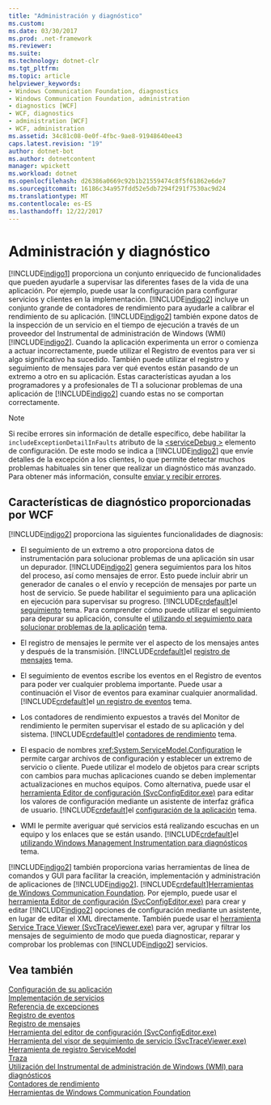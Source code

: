 ```yaml
---
title: "Administración y diagnóstico"
ms.custom: 
ms.date: 03/30/2017
ms.prod: .net-framework
ms.reviewer: 
ms.suite: 
ms.technology: dotnet-clr
ms.tgt_pltfrm: 
ms.topic: article
helpviewer_keywords:
- Windows Communication Foundation, diagnostics
- Windows Communication Foundation, administration
- diagnostics [WCF]
- WCF, diagnostics
- administration [WCF]
- WCF, administration
ms.assetid: 34c81c08-0e0f-4fbc-9ae8-91948640ee43
caps.latest.revision: "19"
author: dotnet-bot
ms.author: dotnetcontent
manager: wpickett
ms.workload: dotnet
ms.openlocfilehash: d26386a0669c92b1b21559474c8f5f61862e6de7
ms.sourcegitcommit: 16186c34a957fdd52e5db7294f291f7530ac9d24
ms.translationtype: MT
ms.contentlocale: es-ES
ms.lasthandoff: 12/22/2017
---
```

# <a name="administration-and-diagnostics"></a>Administración y diagnóstico
[!INCLUDE[indigo1](../../../../includes/indigo1-md.md)] proporciona un conjunto enriquecido de funcionalidades que pueden ayudarle a supervisar las diferentes fases de la vida de una aplicación. Por ejemplo, puede usar la configuración para configurar servicios y clientes en la implementación. [!INCLUDE[indigo2](../../../../includes/indigo2-md.md)] incluye un conjunto grande de contadores de rendimiento para ayudarle a calibrar el rendimiento de su aplicación. [!INCLUDE[indigo2](../../../../includes/indigo2-md.md)] también expone datos de la inspección de un servicio en el tiempo de ejecución a través de un proveedor del Instrumental de administración de Windows (WMI) [!INCLUDE[indigo2](../../../../includes/indigo2-md.md)]. Cuando la aplicación experimenta un error o comienza a actuar incorrectamente, puede utilizar el Registro de eventos para ver si algo significativo ha sucedido. También puede utilizar el registro y seguimiento de mensajes para ver qué eventos están pasando de un extremo a otro en su aplicación. Estas características ayudan a los programadores y a profesionales de TI a solucionar problemas de una aplicación de [!INCLUDE[indigo2](../../../../includes/indigo2-md.md)] cuando estas no se comportan correctamente.  
  
> [!NOTE]
>  Si recibe errores sin información de detalle específico, debe habilitar la `includeExceptionDetailInFaults` atributo de la [ \<serviceDebug >](../../../../docs/framework/configure-apps/file-schema/wcf/servicedebug.md) elemento de configuración. De este modo se indica a [!INCLUDE[indigo2](../../../../includes/indigo2-md.md)] que envíe detalles de la excepción a los clientes, lo que permite detectar muchos problemas habituales sin tener que realizar un diagnóstico más avanzado. Para obtener más información, consulte [enviar y recibir errores](../../../../docs/framework/wcf/sending-and-receiving-faults.md).  
  
## <a name="diagnostics-features-provided-by-wcf"></a>Características de diagnóstico proporcionadas por WCF  
 [!INCLUDE[indigo2](../../../../includes/indigo2-md.md)] proporciona las siguientes funcionalidades de diagnosis:  
  
-   El seguimiento de un extremo a otro proporciona datos de instrumentación para solucionar problemas de una aplicación sin usar un depurador. [!INCLUDE[indigo2](../../../../includes/indigo2-md.md)] genera seguimientos para los hitos del proceso, así como mensajes de error. Esto puede incluir abrir un generador de canales o el envío y recepción de mensajes por parte un host de servicio. Se puede habilitar el seguimiento para una aplicación en ejecución para supervisar su progreso. [!INCLUDE[crdefault](../../../../includes/crdefault-md.md)]el [seguimiento](../../../../docs/framework/wcf/diagnostics/tracing/index.md) tema. Para comprender cómo puede utilizar el seguimiento para depurar su aplicación, consulte el [utilizando el seguimiento para solucionar problemas de la aplicación](../../../../docs/framework/wcf/diagnostics/tracing/using-tracing-to-troubleshoot-your-application.md) tema.  
  
-   El registro de mensajes le permite ver el aspecto de los mensajes antes y después de la transmisión. [!INCLUDE[crdefault](../../../../includes/crdefault-md.md)]el [registro de mensajes](../../../../docs/framework/wcf/diagnostics/message-logging.md) tema.  
  
-   El seguimiento de eventos escribe los eventos en el Registro de eventos para poder ver cualquier problema importante. Puede usar a continuación el Visor de eventos para examinar cualquier anormalidad. [!INCLUDE[crdefault](../../../../includes/crdefault-md.md)]el [un registro de eventos](../../../../docs/framework/wcf/diagnostics/event-logging/index.md) tema.  
  
-   Los contadores de rendimiento expuestos a través del Monitor de rendimiento le permiten supervisar el estado de su aplicación y del sistema. [!INCLUDE[crdefault](../../../../includes/crdefault-md.md)]el [contadores de rendimiento](../../../../docs/framework/wcf/diagnostics/performance-counters/index.md) tema.  
  
-   El espacio de nombres <xref:System.ServiceModel.Configuration> le permite cargar archivos de configuración y establecer un extremo de servicio o cliente. Puede utilizar el modelo de objetos para crear scripts con cambios para muchas aplicaciones cuando se deben implementar actualizaciones en muchos equipos. Como alternativa, puede usar el [herramienta Editor de configuración (SvcConfigEditor.exe)](../../../../docs/framework/wcf/configuration-editor-tool-svcconfigeditor-exe.md) para editar los valores de configuración mediante un asistente de interfaz gráfica de usuario. [!INCLUDE[crdefault](../../../../includes/crdefault-md.md)]el [configuración de la aplicación](../../../../docs/framework/wcf/diagnostics/configuring-your-application.md) tema.  
  
-   WMI le permite averiguar qué servicios está realizando escuchas en un equipo y los enlaces que se están usando. [!INCLUDE[crdefault](../../../../includes/crdefault-md.md)]el [utilizando Windows Management Instrumentation para diagnósticos](../../../../docs/framework/wcf/diagnostics/wmi/index.md) tema.  
  
 [!INCLUDE[indigo2](../../../../includes/indigo2-md.md)] también proporciona varias herramientas de línea de comandos y GUI para facilitar la creación, implementación y administración de aplicaciones de [!INCLUDE[indigo2](../../../../includes/indigo2-md.md)]. [!INCLUDE[crdefault](../../../../includes/crdefault-md.md)][Herramientas de Windows Communication Foundation](../../../../docs/framework/wcf/tools.md). Por ejemplo, puede usar el [herramienta Editor de configuración (SvcConfigEditor.exe)](../../../../docs/framework/wcf/configuration-editor-tool-svcconfigeditor-exe.md) para crear y editar [!INCLUDE[indigo2](../../../../includes/indigo2-md.md)] opciones de configuración mediante un asistente, en lugar de editar el XML directamente. También puede usar el [herramienta Service Trace Viewer (SvcTraceViewer.exe)](../../../../docs/framework/wcf/service-trace-viewer-tool-svctraceviewer-exe.md) para ver, agrupar y filtrar los mensajes de seguimiento de modo que pueda diagnosticar, reparar y comprobar los problemas con [!INCLUDE[indigo2](../../../../includes/indigo2-md.md)] servicios.  
  
## <a name="see-also"></a>Vea también  
 [Configuración de su aplicación](../../../../docs/framework/wcf/diagnostics/configuring-your-application.md)  
 [Implementación de servicios](../../../../docs/framework/wcf/diagnostics/deploying-services.md)  
 [Referencia de excepciones](../../../../docs/framework/wcf/diagnostics/exceptions-reference/index.md)  
 [Registro de eventos](../../../../docs/framework/wcf/diagnostics/event-logging/index.md)  
 [Registro de mensajes](../../../../docs/framework/wcf/diagnostics/message-logging.md)  
 [Herramienta del editor de configuración (SvcConfigEditor.exe)](../../../../docs/framework/wcf/configuration-editor-tool-svcconfigeditor-exe.md)  
 [Herramienta del visor de seguimiento de servicio (SvcTraceViewer.exe)](../../../../docs/framework/wcf/service-trace-viewer-tool-svctraceviewer-exe.md)  
 [Herramienta de registro ServiceModel](../../../../docs/framework/wcf/diagnostics/servicemodel-registration-tool.md)  
 [Traza](../../../../docs/framework/wcf/diagnostics/tracing/index.md)  
 [Utilización del Instrumental de administración de Windows (WMI) para diagnósticos](../../../../docs/framework/wcf/diagnostics/wmi/index.md)  
 [Contadores de rendimiento](../../../../docs/framework/wcf/diagnostics/performance-counters/index.md)  
 [Herramientas de Windows Communication Foundation](../../../../docs/framework/wcf/tools.md)
